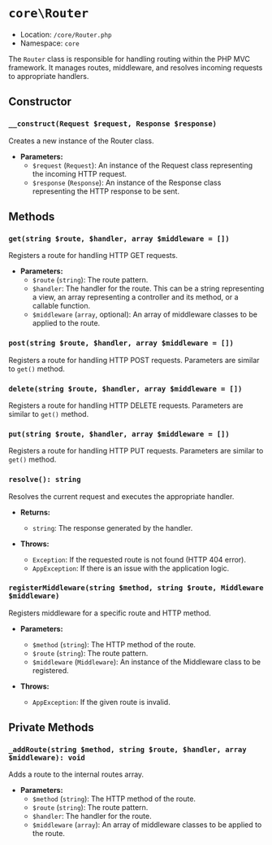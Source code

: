 # `core\Router`

- Location: `/core/Router.php`
- Namespace: `core`

The `Router` class is responsible for handling routing within the PHP MVC framework. It manages routes, middleware, and
resolves incoming requests to appropriate handlers.

## Constructor

### `__construct(Request $request, Response $response)`

Creates a new instance of the Router class.

- **Parameters:**
    - `$request` (`Request`): An instance of the Request class representing the incoming HTTP request.
    - `$response` (`Response`): An instance of the Response class representing the HTTP response to be sent.

## Methods

### `get(string $route, $handler, array $middleware = [])`

Registers a route for handling HTTP GET requests.

- **Parameters:**
    - `$route` (`string`): The route pattern.
    - `$handler`: The handler for the route. This can be a string representing a view, an array representing a
      controller and its method, or a callable function.
    - `$middleware` (`array`, optional): An array of middleware classes to be applied to the route.

### `post(string $route, $handler, array $middleware = [])`

Registers a route for handling HTTP POST requests. Parameters are similar to `get()` method.

### `delete(string $route, $handler, array $middleware = [])`

Registers a route for handling HTTP DELETE requests. Parameters are similar to `get()` method.

### `put(string $route, $handler, array $middleware = [])`

Registers a route for handling HTTP PUT requests. Parameters are similar to `get()` method.

### `resolve(): string`

Resolves the current request and executes the appropriate handler.

- **Returns:**
    - `string`: The response generated by the handler.

- **Throws:**
    - `Exception`: If the requested route is not found (HTTP 404 error).
    - `AppException`: If there is an issue with the application logic.

### `registerMiddleware(string $method, string $route, Middleware $middleware)`

Registers middleware for a specific route and HTTP method.

- **Parameters:**
    - `$method` (`string`): The HTTP method of the route.
    - `$route` (`string`): The route pattern.
    - `$middleware` (`Middleware`): An instance of the Middleware class to be registered.

- **Throws:**
    - `AppException`: If the given route is invalid.

## Private Methods

### `_addRoute(string $method, string $route, $handler, array $middleware): void`

Adds a route to the internal routes array.

- **Parameters:**
    - `$method` (`string`): The HTTP method of the route.
    - `$route` (`string`): The route pattern.
    - `$handler`: The handler for the route.
    - `$middleware` (`array`): An array of middleware classes to be applied to the route.
